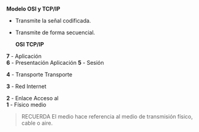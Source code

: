 

**Modelo OSI y TCP/IP**
+ Transmite la señal codificada.
+ Transmite de forma secuencial.


     **OSI                               TCP/IP**    

**7** - Aplicación         
**6** - Presentación            Aplicación
**5** - Sesión               

**4** - Transporte                Transporte  

**3** - Red                              Internet  

**2** - Enlace                         Acceso al  
**1** - Físico                             medio  


>RECUERDA
>El medio hace referencia al medio de transmisión físico, cable o aire.


